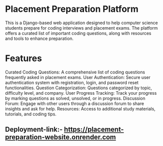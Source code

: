 # Placement Preparation Platform
This is a Django-based web application designed to help computer science students prepare for coding interviews and placement exams. The platform offers a curated list of important coding questions, along with resources and tools to enhance preparation.

# Features
Curated Coding Questions: A comprehensive list of coding questions frequently asked in placement exams.
User Authentication: Secure user authentication system with registration, login, and password reset functionalities.
Question Categorization: Questions categorized by topic, difficulty level, and company.
User Progress Tracking: Track your progress by marking questions as solved, unsolved, or in progress.
Discussion Forum: Engage with other users through a discussion forum to share insights and ask for help.
Resources: Access to additional study materials, tutorials, and coding tips.

## Deployment-link:- https://placement-preparation-website.onrender.com
